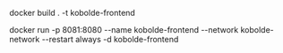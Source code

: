 docker build . -t kobolde-frontend

docker run -p 8081:8080 --name kobolde-frontend --network kobolde-network --restart always -d kobolde-frontend 
